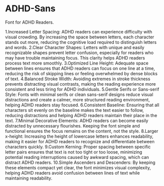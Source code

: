 # ADHD-Sans
Font for ADHD Readers.

1.Increased Letter Spacing: ADHD readers can experience difficulty with visual crowding. By increasing the space between letters, each character stands out more, reducing the cognitive load required to distinguish letters and words.
2.Clear Character Shapes: Letters with unique and easily recognizable shapes prevent letter confusion, especially for readers who may have trouble maintaining focus. This clarity helps ADHD readers process text more smoothly.
3.Optimized Line Height: Adequate space between lines ensures that ADHD readers can focus on one line at a time, reducing the risk of skipping lines or feeling overwhelmed by dense blocks of text.
4.Balanced Stroke Width: Avoiding extremes in stroke thickness prevents distracting visual contrasts, making the reading experience more consistent and less tiring for ADHD individuals.
5.Gentle Serifs or Sans-serif Style: Fonts with minimal serifs or clean sans-serif designs reduce visual distractions and create a calmer, more structured reading environment, helping ADHD readers stay focused.
6.Consistent Baseline: Ensuring that all characters sit evenly on the baseline makes the text easier to follow, reducing distractions and helping ADHD readers maintain their place in the text.
7.Minimal Decorative Elements: ADHD readers can become easily distracted by unnecessary flourishes. Keeping the font simple and functional ensures the focus remains on the content, not the style.
8.Larger x-height: Increasing the height of lowercase letters enhances readability, making it easier for ADHD readers to recognize and differentiate between characters quickly.
9.Custom Kerning: Proper spacing between specific letter pairs ensures that text is not too tight or too loose, minimizing potential reading interruptions caused by awkward spacing, which can distract ADHD readers.
10.Simple Ascenders and Descenders: By keeping these elements compact yet clear, the font minimizes visual complexity, helping ADHD readers avoid confusion between lines of text while maintaining readability.  
